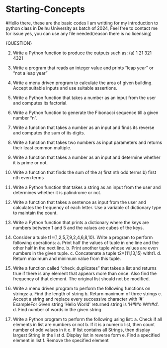 # Starting-Concepts
#Hello there, these are the basic codes I am writting for my introduction to python class in Delhu University as batch of 2024, 
Feel free to contact me for issue 
yes, you can use any file needed(reason there is no licensing)

{QUESTION}

2. Write a Python function to produce the outputs such as:
(a) 	 1
	21
 	321
	4321


5. Write a program that reads an integer value and prints “leap year” or “not a leap
year”


6. Write a menu driven program to calculate the area of given building. Accept
suitable inputs and use suitable assertions.


7. Write a Python function that takes a number as an input from the user and
computes its factorial.


8. Write a Python function to generate the Fibonacci sequence till a given number
“n”.


9. Write a function that takes a number as an input and finds its reverse and
computes the sum of its digits.


10. Write a function that takes two numbers as input parameters and returns their
least common multiple.


11. Write a function that takes a number as an input and determine whether it is
prime or not.


12. Write a function that finds the sum of the
a) first nth odd terms
b) first nth even terms


13. Write a Python function that takes a string as an input from the user and
determines whether it is palindrome or not.


14. Write a function that takes a sentence as input from the user and calculates the
frequency of each letter. Use a variable of dictionary type to maintain the count.


15. Write a Python function that prints a dictionary where the keys are numbers
between 1 and 5 and the values are cubes of the keys.


16. Consider a tuple t1=(1,2,5,7,9,2,4,6,8,10). Write a program to perform following
operations:
a. Print half the values of tuple in one line and the other half in the next line.
b. Print another tuple whose values are even numbers in the given tuple.
c. Concatenate a tuple t2=(11,13,15) witht1.
d. Return maximum and minimum value from this tuple.


17. Write a function called “check_duplicates” that takes a list and returns true if
there is any element that appears more than once. Also find the frequency of that
element. The original list should not be modified.


19. Write a menu driven program to perform the following functions on strings:
a. Find the length of string
b. Return maximum of three strings
c. Accept a string and replace every successive character with ‘#’ ExampleFor Given string ‘Hello World’ returned string is ‘H#l#o W#r#d’.
d. Find number of words in the given string


20. Write a Python program to perform the following using list:
a. Check if all elements in list are numbers or not
b. If it is a numeric list, then count number of odd values in it
c. If list contains all Strings, then display largest String in the list
d. Display list in reverse form
e. Find a specified element in list
f. Remove the specified element